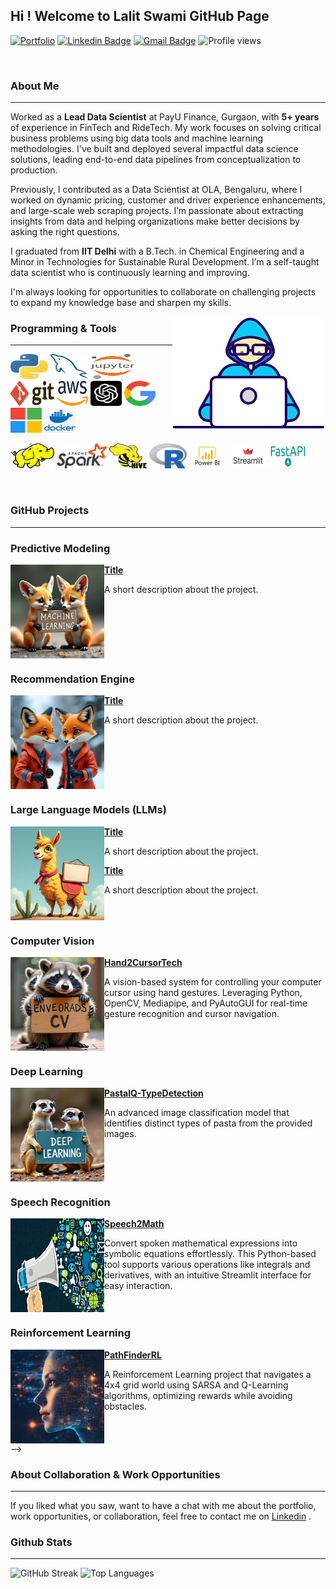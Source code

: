 ## Hi ! Welcome to Lalit Swami GitHub Page
[![Portfolio](https://img.shields.io/badge/My_Portfolio-7D4698?style=flat&logo=Tor-Browser&logoColor=white)](https://swamilalit.github.io/)
[![Linkedin Badge](https://img.shields.io/badge/-LinkedIn-blue?style=flat&logo=Linkedin&logoColor=white&link=https://www.linkedin.com/in/lalit-swami/)](https://www.linkedin.com/in/lalit-swami/)
[![Gmail Badge](https://img.shields.io/badge/-Gmail-c14438?style=flat&logo=Gmail&logoColor=white&link=mailto:swamilalit2014@gmail.com)](mailto:swamilalit2014@gmail.com)
![Profile views](https://komarev.com/ghpvc/?username=swamilalit&label=Profile%20views&color=blue&style=flat)
<!--[![Twitter Badge](https://img.shields.io/badge/-Twitter-blue?style=flat&logo=Twitter&logoColor=white&link=https://twitter.com/travel_and_tech/)](https://twitter.com/travel_and_tech/)
[![Medium Badge](https://img.shields.io/badge/-Medium-000000?style=flat&labelColor=000000&logo=Medium&link=https://medium.com/)](https://medium.com/@swamilalit)
[![Website Badge](https://img.shields.io/badge/-Website-yellow?style=flat&logo=google&logoColor=white&link=https://lalitswami.glitch.me/)](https://lalitswami.glitch.me/)
[![Kaggle Badge](https://img.shields.io/badge/-Kaggle-20BEFF?style=flat&logo=Kaggle&logoColor=white&link=https://www.kaggle.com/)](https://www.kaggle.com/)
-->
<br />

### About Me
---
Worked as a **Lead Data Scientist** at PayU Finance, Gurgaon, with **5+ years** of experience in FinTech and RideTech. My work focuses on solving critical business problems using big data tools and machine learning methodologies. I've built and deployed several impactful data science solutions, leading end-to-end data pipelines from conceptualization to production.

Previously, I contributed as a Data Scientist at OLA, Bengaluru, where I worked on dynamic pricing, customer and driver experience enhancements, and large-scale web scraping projects. I’m passionate about extracting insights from data and helping organizations make better decisions by asking the right questions.

I graduated from **IIT Delhi** with a B.Tech. in Chemical Engineering and a Minor in Technologies for Sustainable Rural Development. I’m a self-taught data scientist who is continuously learning and improving.

I'm always looking for opportunities to collaborate on challenging projects to expand my knowledge base and sharpen my skills.

<img align="right" src="images/developer.gif"/>


### Programming & Tools
---
<p align="left">
	<img title="Python" src="images/python.svg" width="60" height="40" />
	<img title="MySQL" src="images/mysql.svg" width="60" height="40" />
	<img title="Jupyter" src="images/jupyter.svg" width="70" height="40" />
	<img title="Git" src="images/git.svg" width="70" height="40" />
	<img title="AWS" src="images/aws.svg" width="50" height="40" />
	<img title="GPT" src="images/chat-gpt.png" width="50" height="40" />
	<img title="Google" src="images/google.png" width="50" height="40" />
	<img title="Microsoft" src="images/microsoft.png" width="50" height="40" />
	<img title="Docker" src="images/docker.png" width="50" height="40" />
</p>


<p align="left">
	<img title="Hadoop" src="images/hadoop.svg" width="70" height="40" />
	<img title="Spark" src="images/apache_spark.svg" width="80" height="40" />
	<img title="Hive" src="images/Apache_Hive.svg" width="60" height="40" />
	<img title="R" src="images/r-lang.svg" width="60" height="40" />
 	<img title="PowerBI" src="images/power-bi.png" width="60" height="40" />
	<img title="Streamlit" src="images/streamlit.png" width="60" height="40" />
	<img title="FastAPI" src="images/fastapi.png" width="60" height="40" />
<!-- 	<img title="MicroStrategy" src="images/microstrategy.svg" width="110" height="40" />
 	<img title="MongoDB" src="images/mongodb.svg" width="80" height="40" /> -->
</p>

<br />

### GitHub Projects
---

### **Predictive Modeling**

<img align="left" width="150" height="150" src="images/machinelearning.jpeg" />

**[Title](https://github.com/swamilalit/swamilalit)**
<p> A short description about the project. </p>
<!--
**[Title](https://github.com/swamilalit/swamilalit)**
<p> A short description about the project. </p>
-->
<br clear="left"/>

<!--
### **Segmentation**

<img align="left" width="150" height="150" src="images/segmentation.jpeg" />

**[Title](https://github.com/swamilalit/swamilalit)**
<p> A short description about the project. </p>

<br clear="left"/>
-->

### **Recommendation Engine**

<img align="left" width="150" height="150" src="images/recomm.jpeg" />

**[Title](https://github.com/swamilalit/swamilalit)**
<p> A short description about the project. </p>

<br clear="left"/>

### **Large Language Models (LLMs)**

<img align="left" width="150" height="150" src="images/llm.jpeg" />

**[Title](https://github.com/swamilalit/swamilalit)**
<p> A short description about the project. </p>

**[Title](https://github.com/swamilalit/swamilalit)**
<p> A short description about the project. </p>
<br clear="left"/>

### **Computer Vision**

<img align="left" width="150" height="150" src="images/cv.jpeg" />

**[Hand2CursorTech](https://github.com/swamilalit/Hand2CursorTech)**
<p> A vision-based system for controlling your computer cursor using hand gestures. Leveraging Python, OpenCV, Mediapipe, and PyAutoGUI for real-time gesture recognition and cursor navigation. </p>

<br clear="left"/>

### **Deep Learning**

<img align="left" width="150" height="150" src="images/deeplearning.jpeg" />

**[PastaIQ-TypeDetection](https://github.com/swamilalit/PastaIQ-TypeDetection)**
<p> An advanced image classification model that identifies distinct types of pasta from the provided images. </p>

<br clear="left"/>

<!--
### **Web Scraping**

<img align="left" width="150" height="150" src="images/webscraping.png" />

**[Title](https://github.com/swamilalit/swamilalit)**
<p> A short description about the project. </p>

<br clear="left"/>
-->

### **Speech Recognition**

<img align="left" width="150" height="150" src="images/speechrecognition.jpg" />

**[Speech2Math](https://github.com/swamilalit/Speech2Math)**
<p> Convert spoken mathematical expressions into symbolic equations effortlessly. This Python-based tool supports various operations like integrals and derivatives, with an intuitive Streamlit interface for easy interaction. </p>

<br clear="left"/>

### **Reinforcement Learning**

<img align="left" width="150" height="150" src="images/predictive_modeling_image.png" />

**[PathFinderRL](https://github.com/swamilalit/PathfinderRL)**
<p> A Reinforcement Learning project that navigates a 4x4 grid world using SARSA and Q-Learning algorithms, optimizing rewards while avoiding obstacles. </p>

<br clear="left"/>
-->

### About Collaboration & Work Opportunities
---
If you liked what you saw, want to have a chat with me about the portfolio, work opportunities, or collaboration, feel
free to contact me
on [Linkedin](https://img.shields.io/badge/-LinkedIn-blue?style=flat&logo=Linkedin&logoColor=white&link=https://www.linkedin.com/in/lalit-swami/)
.
<br />

### Github Stats
---
![GitHub Streak](https://github-readme-streak-stats.herokuapp.com/?user=swamilalit&theme=nord_dark) ![Top Languages](https://github-readme-stats.vercel.app/api/top-langs?username=swamilalit&show_icons=true&locale=en&layout=compact&theme=nord_dark) 

<!--![Repos per language](https://github-profile-summary-cards.vercel.app/api/cards/repos-per-language?username=swamilalit&theme=nord_dark&layout=compact)
  
![Most commit languages](https://github-profile-summary-cards.vercel.app/api/cards/most-commit-language?username=swamilalit&theme=nord_dark&layout=compact)
-->

